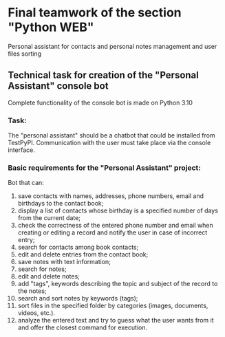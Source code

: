 # Final teamwork of the section "Python WEB"

Personal assistant for contacts and personal notes management and user files sorting

## Technical task for creation of the "Personal Assistant" console bot

Complete functionality of the console bot is made on Python 3.10

### Task:

The "personal assistant" should be a chatbot that could be installed from TestPyPI. Communication with the user must take place via the console interface.

### Basic requirements for the "Personal Assistant" project:

Bot that can:

1. save contacts with names, addresses, phone numbers, email and birthdays to the contact book;
2. display a list of contacts whose birthday is a specified number of days from the current date;
3. check the correctness of the entered phone number and email when creating or editing a record and notify the user in case of incorrect entry;
4. search for contacts among book contacts;
5. edit and delete entries from the contact book;
6. save notes with text information;
7. search for notes;
8. edit and delete notes;
9. add "tags", keywords describing the topic and subject of the record to the notes;
10. search and sort notes by keywords (tags);
11. sort files in the specified folder by categories (images, documents, videos, etc.).
12. analyze the entered text and try to guess what the user wants from it and offer the closest command for execution.

